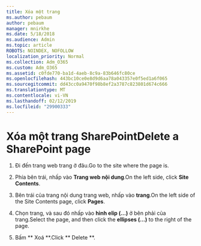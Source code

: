 ```yaml
---
title: Xóa một trang
ms.author: pebaum
author: pebaum
manager: mnirkhe
ms.date: 5/18/2018
ms.audience: Admin
ms.topic: article
ROBOTS: NOINDEX, NOFOLLOW
localization_priority: Normal
ms.collection: Adm_O365
ms.custom: Adm_O365
ms.assetid: c0fde770-ba1d-4aeb-8c9a-83b646fc80ce
ms.openlocfilehash: 443bc10ce0e8d9d6aa78a043357e0f5ed1a6f065
ms.sourcegitcommit: dd43cc0a9470f98b8ef2a3787c823801d674c666
ms.translationtype: MT
ms.contentlocale: vi-VN
ms.lasthandoff: 02/12/2019
ms.locfileid: "29900333"
---
```

# <a name="delete-a-sharepoint-page"></a><span data-ttu-id="822ba-102">Xóa một trang SharePoint</span><span class="sxs-lookup"><span data-stu-id="822ba-102">Delete a SharePoint page</span></span>

1. <span data-ttu-id="822ba-103">Đi đến trang web trang ở đâu.</span><span class="sxs-lookup"><span data-stu-id="822ba-103">Go to the site where the page is.</span></span>
    
2. <span data-ttu-id="822ba-104">Phía bên trái, nhấp vào **Trang web nội dung**.</span><span class="sxs-lookup"><span data-stu-id="822ba-104">On the left side, click **Site Contents**.</span></span> 
    
3. <span data-ttu-id="822ba-105">Bên trái của trang nội dung trang web, nhấp vào **trang**.</span><span class="sxs-lookup"><span data-stu-id="822ba-105">On the left side of the Site Contents page, click **Pages**.</span></span> 
    
4. <span data-ttu-id="822ba-106">Chọn trang, và sau đó nhấp vào **hình elip (...)** ở bên phải của trang.</span><span class="sxs-lookup"><span data-stu-id="822ba-106">Select the page, and then click the **ellipses (...)** to the right of the page.</span></span> 
    
5. <span data-ttu-id="822ba-107">Bấm \*\* Xoá \*\*.</span><span class="sxs-lookup"><span data-stu-id="822ba-107">Click \*\* Delete \*\*.</span></span> 
    

